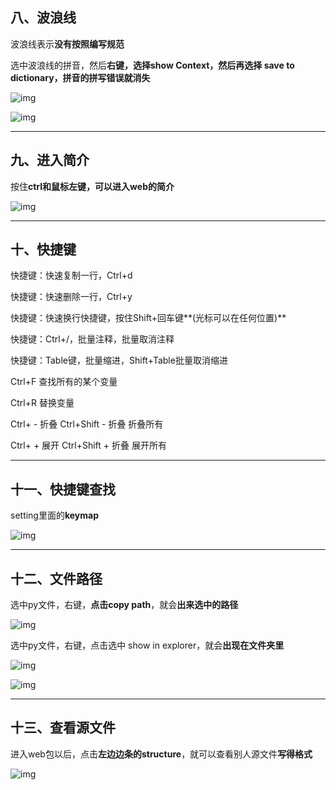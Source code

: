 





## 八、波浪线

波浪线表示**没有按照编写规范**

选中波浪线的拼音，然后**右键，选择show Context，**然后再**选择 save to dictionary，拼音的拼写错误就消失**

![img](pycharm%E6%97%A5%E5%B8%B8.assets/v2-ceae18472a10437146f692bf9f5d564a_720w.jpg)

![img](pycharm%E6%97%A5%E5%B8%B8.assets/v2-60e303b9ea0b11b677e41087ecd15935_720w.jpg)

------

## 九、进入简介

按住**ctrl和鼠标左键，**可以进入**web的简介**

![img](pycharm%E6%97%A5%E5%B8%B8.assets/v2-8a3fa0e4db832e3c8073019f43440045_720w.jpg)

------

## 十、快捷键

快捷键：快速复制一行，Ctrl+d

快捷键：快速删除一行，Ctrl+y

快捷键：快速换行快捷键，按住Shift+回车键**(光标可以在任何位置)**

快捷键：Ctrl+/，批量注释，批量取消注释

快捷键：Table键，批量缩进，Shift+Table批量取消缩进

Ctrl+F 查找所有的某个变量

Ctrl+R 替换变量

Ctrl+ - 折叠 Ctrl+Shift - 折叠 折叠所有

Ctrl+ + 展开 Ctrl+Shift + 折叠 展开所有

------

## 十一、快捷键查找

setting里面的**keymap**

![img](pycharm%E6%97%A5%E5%B8%B8.assets/v2-1bcdba42eaee77c7540ff52eef86b80c_720w.jpg)

------

## 十二、文件路径

选中py文件，右键，**点击copy path**，就会**出来选中的路径**

![img](pycharm%E6%97%A5%E5%B8%B8.assets/v2-62600800c7b4928309875a059e18396d_720w.jpg)

选中py文件，右键，点击选中 show in explorer，就会**出现在文件夹里**

![img](pycharm%E6%97%A5%E5%B8%B8.assets/v2-13e71d6daaee9098e3b19eb74e8eb000_720w.jpg)

![img](pycharm%E6%97%A5%E5%B8%B8.assets/v2-58fbf0d422549c61030673ec6e141a64_720w.jpg)

------

## 十三、查看源文件

进入web包以后，点击**左边边条的structure**，就可以查看别人源文件**写得格式**

![img](pycharm%E6%97%A5%E5%B8%B8.assets/v2-15a1f3cafffac79c16d358e571b12169_720w.jpg)